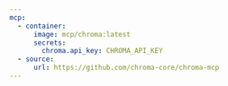 ```yaml
---
mcp:
  - container:
      image: mcp/chroma:latest
      secrets:
        chroma.api_key: CHROMA_API_KEY
  - source:
      url: https://github.com/chroma-core/chroma-mcp
---
```


